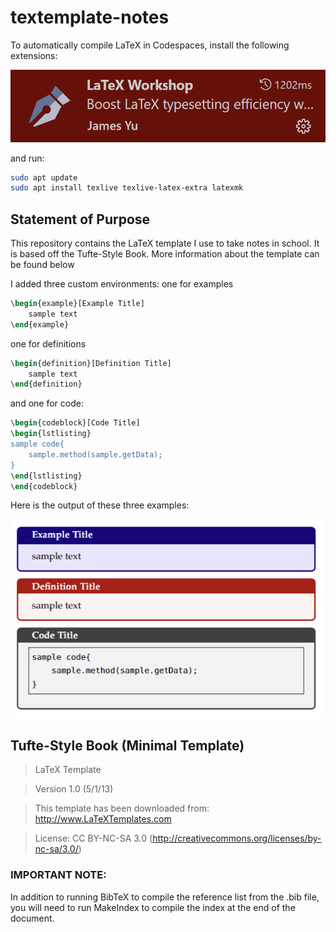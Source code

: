 # textemplate-notes

To automatically compile LaTeX in Codespaces, install 
the following extensions:

[![James-Yu.latex-workshop](assets/image.png)](https://marketplace.visualstudio.com/items?itemName=James-Yu.latex-workshop)

and run:

```sh
sudo apt update
sudo apt install texlive texlive-latex-extra latexmk
```

## Statement of Purpose

This repository contains the LaTeX template I use to take notes in school. It is based off the Tufte-Style Book. More information about the template can be found below


I added three custom environments: one for examples

```LaTeX
\begin{example}[Example Title]
    sample text
\end{example}
```

one for definitions

```LaTeX
\begin{definition}[Definition Title]
    sample text
\end{definition}
```

and one for code:

```LaTeX
\begin{codeblock}[Code Title]
\begin{lstlisting}
sample code{
    sample.method(sample.getData);
}
\end{lstlisting}
\end{codeblock}
```

Here is the output of these three examples:

![output](assets/output.png)


## Tufte-Style Book (Minimal Template)

> LaTeX Template

> Version 1.0 (5/1/13)

> This template has been downloaded from: http://www.LaTeXTemplates.com

> License: CC BY-NC-SA 3.0 (http://creativecommons.org/licenses/by-nc-sa/3.0/)

### IMPORTANT NOTE:

In addition to running BibTeX to compile the reference list from the .bib
file, you will need to run MakeIndex to compile the index at the end of the
document.
